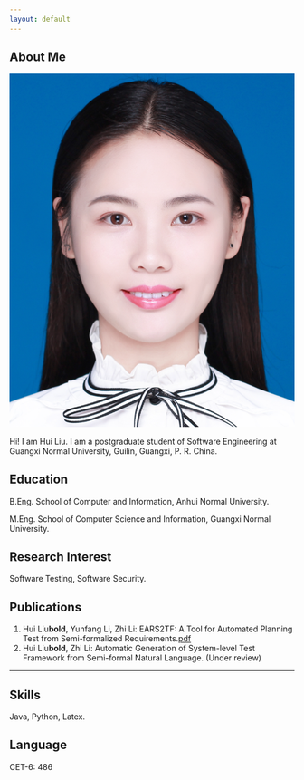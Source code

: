 ```yaml
---
layout: default
---
```


## About Me

<img class="profile-picture" src="photolh.png">

Hi! I am Hui Liu. I am a postgraduate student of Software Engineering at Guangxi Normal University, Guilin, Guangxi, P. R. China.

## Education

B.Eng. School of Computer and Information, Anhui Normal University.

M.Eng. School of Computer Science and Information, Guangxi Normal University.

## Research Interest

Software Testing, Software Security.

## Publications

1. Hui Liu**bold**, Yunfang Li, Zhi Li: EARS2TF: A Tool for Automated Planning Test from Semi-formalized Requirements.[pdf](https://ksiresearch.org/seke/seke22paper/paper179.pdf)
2. Hui Liu**bold**, Zhi Li: Automatic Generation of System-level Test Framework from Semi-formal Natural Language. (Under review)

---
## Skills

Java, Python, Latex.

## Language

CET-6: 486
